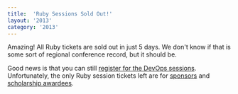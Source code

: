 ```yaml
---
title:  'Ruby Sessions Sold Out!'
layout: '2013'
category: '2013'
---
```

Amazing! All Ruby tickets are sold out in just 5 days. We don't know if that is some sort of regional conference record, but it should be.

Good news is that you can still [register for the DevOps sessions](https://mwrc.wufoo.com/forms/mwrc-2013-registration/). Unfortunately, the only Ruby session tickets left are for [sponsors](http://mtnwestrubyconf.org/2013/prospectus) and [scholarship awardees](http://mtnwestrubyconf.org/2013/scholarships).
